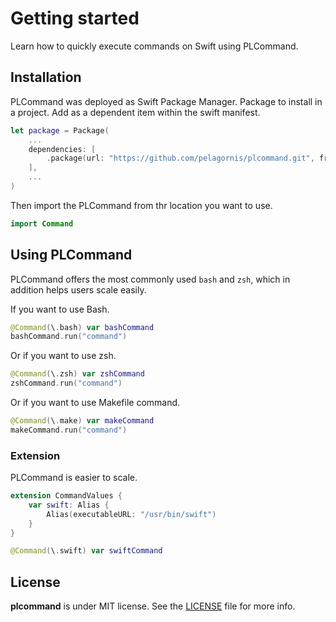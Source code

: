 # Getting started

Learn how to quickly execute commands on Swift using PLCommand.

## Installation
PLCommand was deployed as Swift Package Manager. Package to install in a project. Add as a dependent item within the swift manifest.
```swift
let package = Package(
    ...
    dependencies: [
        .package(url: "https://github.com/pelagornis/plcommand.git", from: "1.2.1")
    ],
    ...
)
```
Then import the PLCommand from thr location you want to use.

```swift
import Command
```

## Using PLCommand
PLCommand offers the most commonly used `bash` and `zsh`, which in addition helps users scale easily.

If you want to use Bash.
```swift
@Command(\.bash) var bashCommand
bashCommand.run("command")
```
Or if you want to use zsh.
```swift
@Command(\.zsh) var zshCommand
zshCommand.run("command")
```
Or if you want to use Makefile command.
```swift
@Command(\.make) var makeCommand
makeCommand.run("command")
```

### Extension
PLCommand is easier to scale.

```swift
extension CommandValues {
    var swift: Alias {
        Alias(executableURL: "/usr/bin/swift")
    }
}

@Command(\.swift) var swiftCommand
```


## License
**plcommand** is under MIT license. See the [LICENSE](LICENSE) file for more info.
